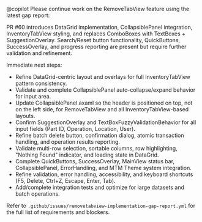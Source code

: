 @copilot Please continue work on the RemoveTabView feature using the latest gap report:

PR #60 introduces DataGrid implementation, CollapsiblePanel integration, InventoryTabView styling, and replaces ComboBoxes with TextBoxes + SuggestionOverlay. Search/Reset button functionality, QuickButtons, SuccessOverlay, and progress reporting are present but require further validation and refinement.

Immediate next steps:
- Refine DataGrid-centric layout and overlays for full InventoryTabView pattern consistency.
- Validate and complete CollapsiblePanel auto-collapse/expand behavior for input area.
- Update CollapsiblePanel.axaml so the header is positioned on top, not on the left side, for RemoveTabView and all InventoryTabView-based layouts.
- Confirm SuggestionOverlay and TextBoxFuzzyValidationBehavior for all input fields (Part ID, Operation, Location, User).
- Refine batch delete button, confirmation dialog, atomic transaction handling, and operation results reporting.
- Validate multi-row selection, sortable columns, row highlighting, "Nothing Found" indicator, and loading state in DataGrid.
- Complete QuickButtons, SuccessOverlay, MainView status bar, CollapsiblePanel, ErrorHandling, and MTM Theme system integration.
- Refine validation, error handling, accessibility, and keyboard shortcuts (F5, Delete, Ctrl+Z, Escape, Enter, Tab).
- Add/complete integration tests and optimize for large datasets and batch operations.

Refer to `.github/issues/removetabview-implementation-gap-report.yml` for the full list of requirements and blockers.
